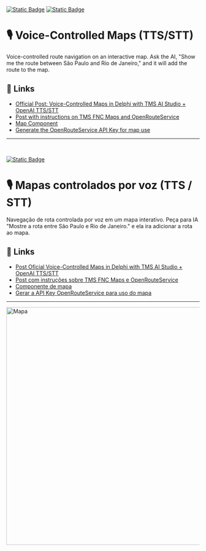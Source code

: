 [![Static Badge](https://img.shields.io/badge/English-(en)-red)](https://github.com/Code4Delphi/ia-na-pratica/tree/master/Samples/TTS_STT_Map#%EF%B8%8F-voice-controlled-maps-ttsstt)
[![Static Badge](https://img.shields.io/badge/Portugu%C3%AAs-(ptBR)-green)](https://github.com/Code4Delphi/ia-na-pratica/tree/master/Samples/TTS_STT_Map#%EF%B8%8F-mapas-controlados-por-voz-tts--stt)

# 🎙️ Voice-Controlled Maps (TTS/STT)
Voice-controlled route navigation on an interactive map. Ask the AI, "Show me the route between São Paulo and Rio de Janeiro," and it will add the route to the map.

## 🔗 Links
- [Official Post: Voice-Controlled Maps in Delphi with TMS AI Studio + OpenAI TTS/STT](https://www.tmssoftware.com/site/blog.asp?post=2379)
- [Post with instructions on TMS FNC Maps and OpenRouteService](https://www.tmssoftware.com/site/blog.asp?post=851)
- [Map Component](https://www.tmssoftware.com/site/tmsfncmaps.asp)
- [Generate the OpenRouteService API Key for map use](https://openrouteservice.org/dev/#/api-docs)

---

<br/>

[![Static Badge](https://img.shields.io/badge/Portugu%C3%AAs-(ptBR)-green)](https://github.com/Code4Delphi/ia-na-pratica/tree/master/Samples/TTS_STT_Map#%EF%B8%8F-mapas-controlados-por-voz-tts--stt)
# 🎙️ Mapas controlados por voz (TTS / STT)
Navegação de rota controlada por voz em um mapa interativo. Peça para IA "Mostre a rota entre São Paulo e Rio de Janeiro." e ela ira adicionar a rota ao mapa.

## 🔗 Links
- [Post Oficial Voice-Controlled Maps in Delphi with TMS AI Studio + OpenAI TTS/STT](https://www.tmssoftware.com/site/blog.asp?post=2379)
- [Post com instruções sobre TMS FNC Maps e OpenRouteService](https://www.tmssoftware.com/site/blog.asp?post=851)
- [Componente de mapa](https://www.tmssoftware.com/site/tmsfncmaps.asp)
- [Gerar a API Key OpenRouteService para uso do mapa ](https://openrouteservice.org/dev/#/api-docs)
  
---

<img width="950" height="620" alt="Mapa" src="https://github.com/user-attachments/assets/36cad3d9-16de-4444-909f-7b211754cc0d" />
